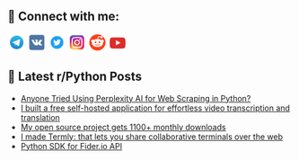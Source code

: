 ## 🔎 Connect with me:
[<img src="https://github.com/bullbesh/bullbesh/blob/main/images/Telegram.png" width="32" height="32" />](https://t.me/bullbesh)
[<img src="https://github.com/bullbesh/bullbesh/blob/main/images/VK.png" width="32" height="32" />](https://vk.com/bullbesh)
[<img src="https://github.com/bullbesh/bullbesh/blob/main/images/Twitter.png" width="32" height="32" />](https://twitter.com/bullbesh1)
[<img src="https://github.com/bullbesh/bullbesh/blob/main/images/Instagram.png" width="32" height="32" />](https://www.instagram.com/bullbesh)
[<img src="https://github.com/bullbesh/bullbesh/blob/main/images/Reddit.png" width="32" height="32" />](https://www.reddit.com/user/bullbesh)
[<img src="https://github.com/bullbesh/bullbesh/blob/main/images/YouTube.png" width="32" height="32" />](https://www.youtube.com/channel/UCtfjRs6uzgq5mfm8S06WTcg)

## 📕 Latest r/Python Posts
<!-- BLOG-POST-LIST:START -->
- [Anyone Tried Using Perplexity AI for Web Scraping in Python?](https://www.reddit.com/r/Python/comments/1lebv93/anyone_tried_using_perplexity_ai_for_web_scraping/)
- [I built a free self-hosted application for effortless video transcription and translation](https://www.reddit.com/r/Python/comments/1lebqvx/i_built_a_free_selfhosted_application_for/)
- [My open source project gets 1100+ monthly downloads](https://www.reddit.com/r/Python/comments/1leazx1/my_open_source_project_gets_1100_monthly_downloads/)
- [I made Termly: that lets you share collaborative terminals over the web](https://www.reddit.com/r/Python/comments/1leanua/i_made_termly_that_lets_you_share_collaborative/)
- [Python SDK for Fider.io API](https://www.reddit.com/r/Python/comments/1le2gp4/python_sdk_for_fiderio_api/)
<!-- BLOG-POST-LIST:END -->
